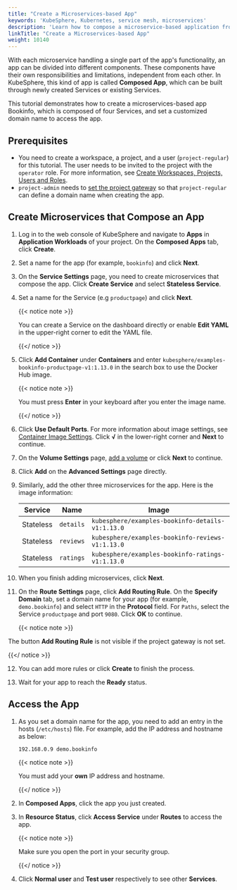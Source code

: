 ```yaml
---
title: "Create a Microservices-based App"
keywords: 'KubeSphere, Kubernetes, service mesh, microservices'
description: 'Learn how to compose a microservice-based application from scratch.'
linkTitle: "Create a Microservices-based App"
weight: 10140
---
```


With each microservice handling a single part of the app's functionality, an app can be divided into different components. These components have their own responsibilities and limitations, independent from each other. In KubeSphere, this kind of app is called **Composed App**, which can be built through newly created Services or existing Services.

This tutorial demonstrates how to create a microservices-based app Bookinfo, which is composed of four Services, and set a customized domain name to access the app.

## Prerequisites

- You need to create a workspace, a project, and a user (`project-regular`) for this tutorial. The user needs to be invited to the project with the `operator` role. For more information, see [Create Workspaces, Projects, Users and Roles](../../../quick-start/create-workspace-and-project/).
- `project-admin` needs to [set the project gateway](../../../project-administration/project-gateway/) so that `project-regular` can define a domain name when creating the app.

## Create Microservices that Compose an App

1. Log in to the web console of KubeSphere and navigate to **Apps** in **Application Workloads** of your project. On the **Composed Apps** tab, click **Create**.

2. Set a name for the app (for example, `bookinfo`) and click **Next**.

3. On the **Service Settings** page, you need to create microservices that compose the app. Click **Create Service** and select **Stateless Service**.

4. Set a name for the Service (e.g `productpage`) and click **Next**.

   {{< notice note >}}

   You can create a Service on the dashboard directly or enable **Edit YAML** in the upper-right corner to edit the YAML file.

   {{</ notice >}} 

5. Click **Add Container** under **Containers** and enter `kubesphere/examples-bookinfo-productpage-v1:1.13.0` in the search box to use the Docker Hub image.

   {{< notice note >}}

   You must press **Enter** in your keyboard after you enter the image name.

   {{</ notice >}} 

6. Click **Use Default Ports**. For more information about image settings, see [Container Image Settings](../../../project-user-guide/application-workloads/container-image-settings/). Click **√** in the lower-right corner and **Next** to continue.

7. On the **Volume Settings** page, [add a volume](../../../project-user-guide/storage/volumes/) or click **Next** to continue.

8. Click **Add** on the **Advanced Settings** page directly.

9. Similarly, add the other three microservices for the app. Here is the image information:

   | Service   | Name      | Image                                            |
   | --------- | --------- | ------------------------------------------------ |
   | Stateless | `details` | `kubesphere/examples-bookinfo-details-v1:1.13.0` |
   | Stateless | `reviews` | `kubesphere/examples-bookinfo-reviews-v1:1.13.0` |
   | Stateless | `ratings` | `kubesphere/examples-bookinfo-ratings-v1:1.13.0` |

10. When you finish adding microservices, click **Next**.

11. On the **Route Settings** page, click **Add Routing Rule**. On the **Specify Domain** tab, set a domain name for your app (for example, `demo.bookinfo`) and select `HTTP` in the **Protocol** field. For `Paths`, select the Service `productpage` and port `9080`. Click **OK** to continue.

    {{< notice note >}}

The button **Add Routing Rule** is not visible if the project gateway is not set.

{{</ notice >}} 

12. You can add more rules or click **Create** to finish the process.

13. Wait for your app to reach the **Ready** status.


## Access the App

1. As you set a domain name for the app, you need to add an entry in the hosts (`/etc/hosts`) file. For example, add the IP address and hostname as below:

   ```txt
   192.168.0.9 demo.bookinfo
   ```

   {{< notice note >}}

   You must add your **own** IP address and hostname.

   {{</ notice >}} 

2. In **Composed Apps**, click the app you just created.

3. In **Resource Status**, click **Access Service** under **Routes** to access the app.

   {{< notice note >}}

   Make sure you open the port in your security group.

   {{</ notice >}}

4. Click **Normal user** and **Test user** respectively to see other **Services**.

